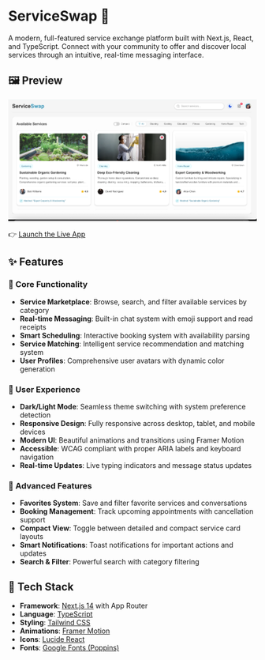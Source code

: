 # ServiceSwap 🔄

A modern, full-featured service exchange platform built with Next.js, React, and TypeScript. Connect with your community to offer and discover local services through an intuitive, real-time messaging interface.

## 🖼️ Preview

![ServiceSwap Screenshot](./swapss.png)

👉 [Launch the Live App](https://service-swap-8lze-56p1gvs3x-mikes-projects-39d4e706.vercel.app/)

## ✨ Features



### 🎯 Core Functionality

- **Service Marketplace**: Browse, search, and filter available services by category
- **Real-time Messaging**: Built-in chat system with emoji support and read receipts
- **Smart Scheduling**: Interactive booking system with availability parsing
- **Service Matching**: Intelligent service recommendation and matching system
- **User Profiles**: Comprehensive user avatars with dynamic color generation

### 🎨 User Experience

- **Dark/Light Mode**: Seamless theme switching with system preference detection
- **Responsive Design**: Fully responsive across desktop, tablet, and mobile devices
- **Modern UI**: Beautiful animations and transitions using Framer Motion
- **Accessible**: WCAG compliant with proper ARIA labels and keyboard navigation
- **Real-time Updates**: Live typing indicators and message status updates

### 🔧 Advanced Features

- **Favorites System**: Save and filter favorite services and conversations
- **Booking Management**: Track upcoming appointments with cancellation support
- **Compact View**: Toggle between detailed and compact service card layouts
- **Smart Notifications**: Toast notifications for important actions and updates
- **Search & Filter**: Powerful search with category filtering

## 🚀 Tech Stack

- **Framework**: [Next.js 14](https://nextjs.org/) with App Router
- **Language**: [TypeScript](https://www.typescriptlang.org/)
- **Styling**: [Tailwind CSS](https://tailwindcss.com/)
- **Animations**: [Framer Motion](https://www.framer.com/motion/)
- **Icons**: [Lucide React](https://lucide.dev/)
- **Fonts**: [Google Fonts (Poppins)](https://fonts.google.com/)



